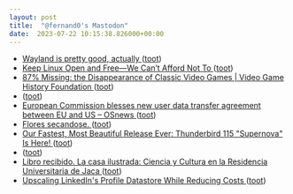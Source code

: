 ```yaml
---
layout: post
title:  "@fernand0's Mastodon"
date:  2023-07-22 10:15:38.826000+00:00
---
```

*  [Wayland is pretty good, actually ](https://serebit.com/posts/wayland-is-pretty-good) ([toot](https://mastodon.social/@fernand0/110757212246827585))
*  [Keep Linux Open and Free—We Can’t Afford Not To  ](https://www.oracle.com/news/announcement/blog/keep-linux-open-and-free-2023-07-10/) ([toot](https://mastodon.social/@fernand0/110757112635932643))
*  [87% Missing: the Disappearance of Classic Video Games \| Video Game History Foundation ](https://gamehistory.org/87percent) ([toot](https://mastodon.social/@fernand0/110756805469150349))
*  [ ](https://mastodon.social/users/fernand0/statuses/110756653710270886/activity) ([toot](https://mastodon.social/users/fernand0/statuses/110756653710270886/activity))
*  [European Commission blesses new user data transfer agreement between EU and US  –  OSnews ](https://www.osnews.com/story/136331/european-commission-blesses-new-user-data-transfer-agreement-between-eu-and-us) ([toot](https://mastodon.social/@fernand0/110756502771193349))
*  [Flores secandose. ](https://avecesunafoto.wordpress.com/2023/07/21/flores-secandose) ([toot](https://mastodon.social/@fernand0/110756490886192508))
*  [Our Fastest, Most Beautiful Release Ever: Thunderbird 115 "Supernova" Is Here! ](https://blog.thunderbird.net/2023/07/our-fastest-most-beautiful-release-ever-thunderbird-115-supernova-is-here) ([toot](https://mastodon.social/@fernand0/110754175062729913))
*  [ ](https://universeodon.com/@Mamalafafala) ([toot](https://mastodon.social/@fernand0/110753312898340261))
*  [Libro recibido.  La casa ilustrada: Ciencia y Cultura en la Residencia Universitaria de Jaca ](https://fotografiasenmovimiento.wordpress.com/2023/07/21/libro-recibido-la-casa-ilustrada-ciencia-y-cultura-en-la-residencia-universitaria-de-jaca) ([toot](https://mastodon.social/@fernand0/110753277632711516))
*  [Upscaling LinkedIn's Profile Datastore While Reducing Costs ](https://engineering.linkedin.com/blog/2023/upscaling-profile-datastore-while-reducing-cost) ([toot](https://mastodon.social/@fernand0/110753149708412651))
